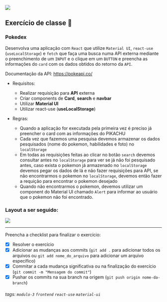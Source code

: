 ![](https://i.imgur.com/xG74tOh.png)

## Exercício de classe 🏫

### Pokedex

Desenvolva uma aplicação com `React` que utilize `Material UI`, `react-use` (`useLocalStorage`) e `fetch` que faça uma busca numa API externa mediante o preenchimento de um `INPUT` e o clique em um `BUTTON` e preencha as informações do `card` com os dados obtidos do retorno da `API`.

Documentação da API: https://pokeapi.co/

- Requisitos:
    - Realizar requisição para **API** externa
    - Criar components de **Card**, **search** e **navbar**
    - Utilizar **Material UI**
    - Utilizar react-use (**useLocalStorage**)
    
- Regras:
    - Quando a aplicação for executada pela primeira vez é preciso já preencher o card com as informações do PIKACHU 
    - Cada vez que fazemos uma pesquisa devemos armazenar os dados pesquisados (nome do pokemon, habilidades e foto) no `localStorage`
    - Em todas as requisições feitas ao clicar no botão `search` devemos consultar antes no `localStorage` para ver se já não foi pesquisado antes, caso exista o pokemon já armazenado no `localStorage` devemos pegar os dados de lá e não fazer requisições para API, se não encontrarmos o pokemon no `localStorage`, devemos então fazer a requição para encontrar o pokemon desejado
    - Quando não encontrarmos o pokemon, devemos utilizar um component do Material UI chamado `Alert` para informar ao usuário que o pokemon não foi encontrado.

### Layout a ser seguido:

![](https://i.imgur.com/QmJty2O.png)

---

Preencha a checklist para finalizar o exercício:

- [x] Resolver o exercício
- [x] Adicionar as mudanças aos commits (`git add .` para adicionar todos os arquivos ou `git add nome_do_arquivo` para adicionar um arquivo específico)
- [x] Commitar a cada mudança significativa ou na finalização do exercício (`git commit -m "Mensagem do commit"`)
- [x] Pushar os commits na sua branch na origem (`git push origin nome-da-branch`)

###### tags: `modulo-3` `frontend` `react-use` `material-ui`
